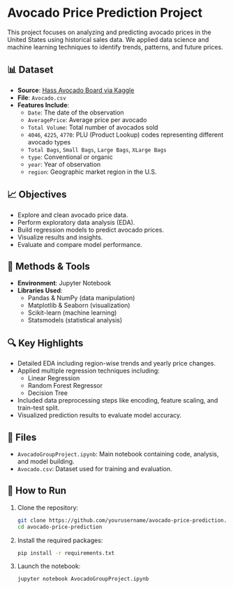 # Avocado Price Prediction Project

This project focuses on analyzing and predicting avocado prices in the United States using historical sales data. We applied data science and machine learning techniques to identify trends, patterns, and future prices.

## 📊 Dataset

- **Source**: [Hass Avocado Board via Kaggle](https://www.kaggle.com/datasets/neuromusic/avocado-prices)
- **File**: `Avocado.csv`
- **Features Include**:
  - `Date`: The date of the observation
  - `AveragePrice`: Average price per avocado
  - `Total Volume`: Total number of avocados sold
  - `4046`, `4225`, `4770`: PLU (Product Lookup) codes representing different avocado types
  - `Total Bags`, `Small Bags`, `Large Bags`, `XLarge Bags`
  - `type`: Conventional or organic
  - `year`: Year of observation
  - `region`: Geographic market region in the U.S.

## 📈 Objectives

- Explore and clean avocado price data.
- Perform exploratory data analysis (EDA).
- Build regression models to predict avocado prices.
- Visualize results and insights.
- Evaluate and compare model performance.

## 🧪 Methods & Tools

- **Environment**: Jupyter Notebook
- **Libraries Used**:
  - Pandas & NumPy (data manipulation)
  - Matplotlib & Seaborn (visualization)
  - Scikit-learn (machine learning)
  - Statsmodels (statistical analysis)

## 🔍 Key Highlights

- Detailed EDA including region-wise trends and yearly price changes.
- Applied multiple regression techniques including:
  - Linear Regression
  - Random Forest Regressor
  - Decision Tree
- Included data preprocessing steps like encoding, feature scaling, and train-test split.
- Visualized prediction results to evaluate model accuracy.

## 📁 Files

- `AvocadoGroupProject.ipynb`: Main notebook containing code, analysis, and model building.
- `Avocado.csv`: Dataset used for training and evaluation.

## 🚀 How to Run

1. Clone the repository:
   ```bash
   git clone https://github.com/yourusername/avocado-price-prediction.git
   cd avocado-price-prediction
   
2. Install the required packages:
   ```bash
   pip install -r requirements.txt
   
3. Launch the notebook:
   ```bash
   jupyter notebook AvocadoGroupProject.ipynb
